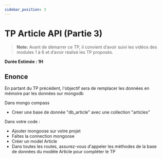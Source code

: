 ```yaml
---
sidebar_position: 3
---
```


# TP Article API (Partie 3)

> **Note:** Avant de démarrer ce TP, il convient d’avoir suivi les vidéos des modules 1 à 6 et d’avoir réalisé les TP proposés.

**Durée Estimée : 1H**

## Enonce

En partant du TP précédent, l'objectif sera de remplacer les données en mémoire par les données sur mongodb

Dans mongo compass
- Creer une base de donnée "db_article" avec une collection "articles"

Dans votre code :
- Ajouter mongoose sur votre projet
- Faîtes la connection mongoose
- Créer un model Article
- Dans toutes les routes, assurez-vous d'appeler les méthodes de la base de données du modèle Article pour compléter le TP